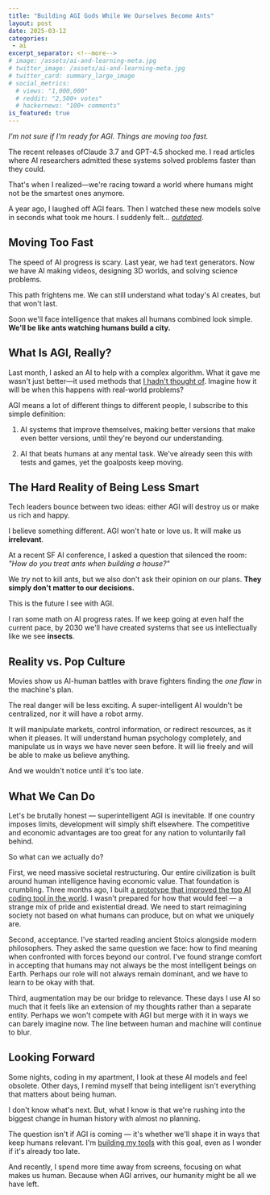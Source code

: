 ```yaml
---
title: "Building AGI Gods While We Ourselves Become Ants"
layout: post
date: 2025-03-12
categories:
 - ai
excerpt_separator: <!--more-->
# image: /assets/ai-and-learning-meta.jpg
# twitter_image: /assets/ai-and-learning-meta.jpg
# twitter_card: summary_large_image
# social_metrics:
  # views: "1,000,000"
  # reddit: "2,500+ votes"
  # hackernews: "100+ comments"
is_featured: true
---
```


*I'm not sure if I'm ready for AGI. Things are moving too fast.*

The recent releases ofClaude 3.7 and GPT-4.5 shocked me. I read articles where AI researchers admitted these systems solved problems faster than they could. 

That's when I realized&mdash;we're racing toward a world where humans might not be the smartest ones anymore.

A year ago, I laughed off AGI fears. Then I watched these new models solve in seconds what took me hours. I suddenly felt... [*outdated*](https://nmn.gl/blog/ai-illiterate-programmers).

<!--more-->

## Moving Too Fast

The speed of AI progress is scary. Last year, we had text generators. Now we have AI making videos, designing 3D worlds, and solving science problems.

This path frightens me. We can still understand what today's AI creates, but that won't last. 

Soon we'll face intelligence that makes all humans combined look simple. **We'll be like ants watching humans build a city.**

## What Is AGI, Really?

Last month, I asked an AI to help with a complex algorithm. What it gave me wasn't just better&mdash;it used methods that [I hadn't thought of](https://nmn.gl/blog/ai-and-learning). Imagine how it will be when this happens with real-world problems?

AGI means a lot of different things to different people, I subscribe to this simple definition:

1. AI systems that improve themselves, making better versions that make even better versions, until they're beyond our understanding.

2. AI that beats humans at any mental task. We've already seen this with tests and games, yet the goalposts keep moving.

## The Hard Reality of Being Less Smart

Tech leaders bounce between two ideas: either AGI will destroy us or make us rich and happy.

I believe something different. AGI won't hate or love us. It will make us **irrelevant**.

At a recent SF AI conference, I asked a question that silenced the room: *"How do you treat ants when building a house?"*

We *try* not to kill ants, but we also don't ask their opinion on our plans. **They simply don't matter to our decisions.**

This is the future I see with AGI.

I ran some math on AI progress rates. If we keep going at even half the current pace, by 2030 we'll have created systems that see us intellectually like we see **insects**.

## Reality vs. Pop Culture

Movies show us AI-human battles with brave fighters finding the *one flaw* in the machine's plan.

The real danger will be less exciting. A super-intelligent AI wouldn't be centralized, nor it will have a robot army.

It will manipulate markets, control information, or redirect resources, as it when it pleases. It will understand human psychology completely, and manipulate us in ways we have never seen before. It will lie freely and will be able to make us believe anything.

And we wouldn't notice until it's too late.

## What We Can Do

Let's be brutally honest &mdash; superintelligent AGI is inevitable. If one country imposes limits, development will simply shift elsewhere. The competitive and economic advantages are too great for any nation to voluntarily fall behind.

So what can we actually do?

First, we need massive societal restructuring. Our entire civilization is built around human intelligence having economic value. That foundation is crumbling. Three months ago, I built [a prototype that improved the top AI coding tool in the world](https://gigamind.dev/). I wasn't prepared for how that would feel &mdash; a strange mix of pride and existential dread. We need to start reimagining society not based on what humans can produce, but on what we uniquely are.

Second, acceptance. I've started reading ancient Stoics alongside modern philosophers. They asked the same question we face: how to find meaning when confronted with forces beyond our control. I've found strange comfort in accepting that humans may not always be the most intelligent beings on Earth. Perhaps our role will not always remain dominant, and we have to learn to be okay with that.

Third, augmentation may be our bridge to relevance. These days I use AI so much that it feels like an extension of my thoughts rather than a separate entity. Perhaps we won't compete with AGI but merge with it in ways we can barely imagine now. The line between human and machine will continue to blur. 

## Looking Forward

Some nights, coding in my apartment, I look at these AI models and feel obsolete. Other days, I remind myself that being intelligent isn't everything that matters about being human.

I don't know what's next. But, what I know is that we're rushing into the biggest change in human history with almost no planning.

The question isn't if AGI is coming — it's whether we'll shape it in ways that keep humans relevant. I'm [building my tools](https://gigamind.dev/) with this goal, even as I wonder if it's already too late.

And recently, I spend more time away from screens, focusing on what makes us human. Because when AGI arrives, our humanity might be all we have left.